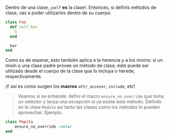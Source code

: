 Dentro de una clase, ¡`self` **es** la clase!. Entonces, si definís métodos de clase, vas a poder utilizarlos dentro de su cuerpo:

```ruby
class Foo
  def self.bar
    5
  end

  bar
end
```

Como es de esperar, esto también aplica a la herencia y a los mixins: si un mixin o una clase padre provee un método de clase, éste puede ser utilizado desde el cuerpo de la clase que lo incluya o herede, respectivamente.

¡Y así es como surgen los **macros** `attr_accesor`, `include`, etc!

> Veamos si se entiende: definí el macro `ensure_no_override` que toma un selector y lanza una excepción si ya existe este método. Definilo en la clase `Module` así tanto las clases como los métodos lo pueden aprovechar. Ejemplo:

```ruby
class Pepita
    ensure_no_override :volar
end
```
